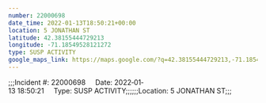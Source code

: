 ```yaml
---
number: 22000698
date_time: 2022-01-13T18:50:21+00:00
location: 5 JONATHAN ST
latitude: 42.38155444729213
longitude: -71.18549528121272
type: SUSP ACTIVITY
google_maps_link: https://maps.google.com/?q=42.38155444729213,-71.18549528121272
---
```


;;;Incident #: 22000698     Date: 2022‐01‐13 18:50:21     Type: SUSP ACTIVITY;;;;;;Location: 5 JONATHAN ST;;;
